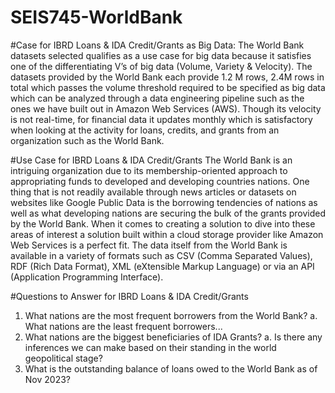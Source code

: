 # SEIS745-WorldBank

#Case for IBRD Loans & IDA Credit/Grants as Big Data:
The World Bank datasets selected qualifies as a use case for big data because it satisfies one of the differentiating V’s of big data (Volume, Variety & Velocity). The datasets provided by the World Bank each provide 1.2 M rows, 2.4M rows in total which passes the volume threshold required to be specified as big data which can be analyzed through a data engineering pipeline such as the ones we have built out in Amazon Web Services (AWS). Though its velocity is not real-time, for financial data it updates monthly which is satisfactory when looking at the activity for loans, credits, and grants from an organization such as the World Bank. 

#Use Case for IBRD Loans & IDA Credit/Grants
The World Bank is an intriguing organization due to its membership-oriented approach to appropriating funds to developed and developing countries nations. One thing that is not readily available through news articles or datasets on websites like Google Public Data is the borrowing tendencies of nations as well as what developing nations are securing the bulk of the grants provided by the World Bank. 
When it comes to creating a solution to dive into these areas of interest a solution built within a cloud storage provider like Amazon Web Services is a perfect fit. The data itself from the World Bank is available in a variety of formats such as CSV (Comma Separated Values), RDF (Rich Data Format), XML (eXtensible Markup Language) or via an API (Application Programming Interface).

#Questions to Answer for IBRD Loans & IDA Credit/Grants
1.	What nations are the most frequent borrowers from the World Bank?
a.	What nations are the least frequent borrowers...
2.	What nations are the biggest beneficiaries of IDA Grants?
a.	Is there any inferences we can make based on their standing in the world geopolitical stage?
3.	What is the outstanding balance of loans owed to the World Bank as of Nov 2023?
